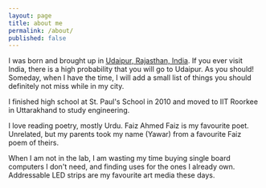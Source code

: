```yaml
---
layout: page
title: about me
permalink: /about/
published: false
---
```

I was born and brought up in [Udaipur, Rajasthan, India](https://en.wikipedia.org/wiki/Udaipur). If you ever visit India, there is a high probability that you will go to Udaipur. As you should! Someday, when I have the time, I will add a small list of things you should definitely not miss while in my city.

I finished high school at St. Paul's School in 2010 and moved to IIT Roorkee in Uttarakhand to study engineering. 

I love reading poetry, mostly Urdu. Faiz Ahmed Faiz is my favourite poet. Unrelated, but my parents took my name (Yawar) from a favourite Faiz poem of theirs. 

When I am not in the lab, I am wasting my time buying single board computers I don't need, and finding uses for the ones I already own. Addressable LED strips are my favourite art media these days. 
